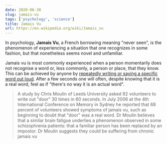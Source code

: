 ```yaml
---
date: 2020-06-30
slug: jamais-vu
tags: ['psychology', 'science']
title: Jamais Vu
url: https://en.wikipedia.org/wiki/Jamais_vu
---
```


In psychology, **Jamais Vu**, a French borrowing meaning "never seen", is the phenomenon of experiencing a situation that one recognizes in some fashion, but that nonetheless seems novel and unfamiliar.

Jamais vu is most commonly experienced when a person momentarily does not recognise a word or, less commonly, a person or place, that they know. This can be achieved by anyone by [repeatedly writing or saying a specific word out loud](https://en.wikipedia.org/wiki/Semantic_satiation). After a few seconds one will often, despite knowing that it is a real word, feel as if "there's no way it is an actual word".

> A study by Chris Moulin of Leeds University asked 92 volunteers to write out "door" 30 times in 60 seconds. In July 2006 at the 4th International Conference on Memory in Sydney he reported that 68 percent of volunteers showed symptoms of jamais vu, such as beginning to doubt that "door" was a real word. Dr Moulin believes that a similar brain fatigue underlies a phenomenon observed in some schizophrenia patients: that a familiar person has been replaced by an impostor. Dr Moulin suggests they could be suffering from chronic jamais vu